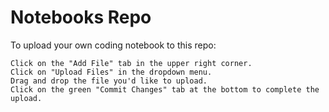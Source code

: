 # Notebooks Repo

To upload your own coding notebook to this repo:

    Click on the "Add File" tab in the upper right corner.
    Click on "Upload Files" in the dropdown menu.
    Drag and drop the file you'd like to upload.
    Click on the green "Commit Changes" tab at the bottom to complete the upload.
